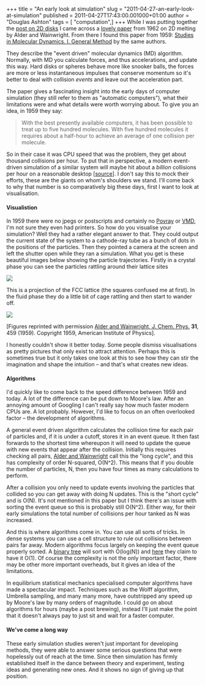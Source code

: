 +++
title = "An early look at simulation"
slug = "2011-04-27-an-early-look-at-simulation"
published = 2011-04-27T17:43:00.001000+01:00
author = "Douglas Ashton"
tags = [ "computation",]
+++
While I was putting together the [post on 2D
disks](/2011/04/paper-review-hexatic-phases-in-2d.html)
I came across a [lovely
paper](http://dx.doi.org/10.1103/PhysRev.127.359) from 1962 on 2D
melting by Alder and Wainwright. From there I found this paper from
1959: [Studies in Molecular Dynamics. I. General
Method](http://link.aip.org/link/doi/10.1063/1.1730376) by the same
authors.  
  
They describe the "event driven" molecular dynamics (MD) algorithm.
Normally, with MD you calculate forces, and thus accelerations, and
update this way. Hard disks or spheres behave more like snooker balls,
the forces are more or less instantaneous impulses that conserve
momentum so it's better to deal with collision *events* and leave out
the acceleration part.  
  
The paper gives a fascinating insight into the early days of computer
simulation (they still refer to them as "automatic computers"), what
their limitations were and what details were worth worrying about. To
give you an idea, in 1959 they say:  

> With the best presently available computers, it has been possible to
> treat up to five hundred molecules. With five hundred molecules it
> requires about a half-hour to achieve an average of one collision per
> molecule.  

So in their case it was CPU speed that was the problem, they get about
thousand collisions per hour. To put that in perspective, a modern
event-driven simulation of a similar system will maybe hit about a
*billion* collisions per hour on a reasonable desktop
\[[source](http://dx.doi.org/10.1103/PhysRevE.80.056704)\]. I don't say
this to mock their efforts, these are the giants on whom's shoulders we
stand. I'll come back to why that number is so comparatively big these
days, first I want to look at visualisation.  
  

#### Visualistion

In 1959 there were no jpegs or postscripts and certainly no
[Povray](http://www.povray.org/) or
[VMD](http://www.ks.uiuc.edu/Research/vmd/), I'm not sure they even had
printers. So how do you visualise your simulation? Well they had a
rather elegant answer to that. They could output the current state of
the system to a cathode-ray tube as a bunch of dots in the positions of
the particles. Then they pointed a camera at the screen and left the
shutter open while they ran a simulation. What you get is these
beautiful images below showing the particle trajectories. Firstly in a
crystal phase you can see the particles rattling around their lattice
sites  
  

[![](/images/thumbnails/2011-04-27-an-early-look-at-simulation-alder_crystal.jpg)](/images/2011-04-27-an-early-look-at-simulation-alder_crystal.jpg)

  
This is a projection of the FCC lattice (the squares confused me at
first). In the fluid phase they do a little bit of cage rattling and
then start to wander off.  
  

[![](/images/thumbnails/2011-04-27-an-early-look-at-simulation-alder_fluid.jpg)](/images/2011-04-27-an-early-look-at-simulation-alder_fluid.jpg)

\[Figures reprinted with permission [Alder and Wainwright, J. Chem.
Phys.](http://link.aip.org/link/doi/10.1063/1.1730376) **31**, 459
(1959). Copyright 1959, American Institute of Physics\].  
  
I honestly couldn't show it better today. Some people dismiss
visualisations as pretty pictures that only exist to attract attention.
Perhaps this is sometimes true but it only takes one look at this to see
how they can stir the imagination and shape the intuition – and that's
what creates new ideas.  

#### Algorithms

I'd quickly like to come back to the speed difference between 1959 and
today. A lot of the difference can be put down to Moore's law. After an
annoying amount of Googling I can't really say how much faster modern
CPUs are. A lot probably. However, I'd like to focus on an often
overlooked factor – the development of algorithms.  
  
A general event driven algorithm calculates the collision time for each
pair of particles and, if it is under a cutoff, stores it in an event
queue. It then fast forwards to the shortest time whereupon it will need
to update the queue with new events that appear after the collision.
Initially this requires checking all pairs, [Alder and
Wainwright](http://link.aip.org/link/doi/10.1063/1.1730376) call this
the "long cycle", and this has complexity of order N-squared, O(N^2).
This means that if you double the number of particles, N, then you have
four times as many calculations to perform.  
  
After a collision you only need to update events involving the particles
that collided so you can get away with doing N updates. This is the
"short cycle" and is O(N). It's not mentioned in this paper but I think
there's an issue with sorting the event queue so this is probably still
O(N^2). Either way, for their early simulations the total number of
collisions per hour tanked as N was increased.  
  
And this is where algorithms come in. You can use all sorts of tricks.
In dense systems you can use a cell structure to rule out collisions
between pairs far away. Modern algorithms focus largely on keeping the
event queue properly sorted. A [binary
tree](http://www.worldscinet.com/ijmpc/10/1007/S0129183199001042.html)
will sort with O(log(N)) and
[here](http://www.sciencedirect.com/science/article/B6WHY-4KNKH3H-3/2/64f6dd719cc8ac1219489539bec8c1a2)
they claim to have it O(1). Of course the complexity is not the only
important factor, there may be other more important overheads, but it
gives an idea of the limitations.  
  
In equilibrium statistical mechanics specialised computer algorithms
have made a spectacular impact. Techniques such as the Wolff algorithm,
Umbrella sampling, and many many more, have outstripped any speed up by
Moore's law by many orders of magnitude. I could go on about algorithms
for hours (maybe a post brewing), instead I'll just make the point that
it doesn't always pay to just sit and wait for a faster computer.  

#### We've come a long way

These early simulation studies weren't just important for developing
methods, they were able to answer some serious questions that were
hopelessly out of reach at the time. Since then simulation has firmly
established itself in the dance between theory and experiment, testing
ideas and generating new ones. And it shows no sign of giving up that
position.
